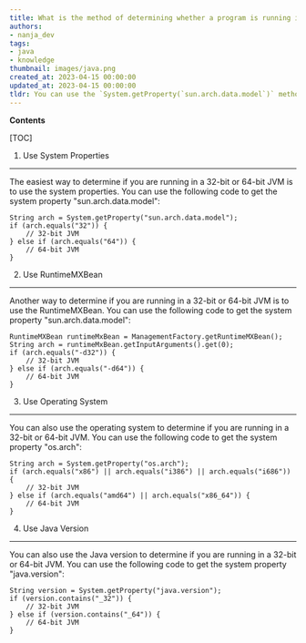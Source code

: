 ```yaml
---
title: What is the method of determining whether a program is running in a 64-bit or 32-bit jvm?
authors:
- nanja_dev
tags:
- java
- knowledge
thumbnail: images/java.png
created_at: 2023-04-15 00:00:00
updated_at: 2023-04-15 00:00:00
tldr: You can use the `System.getProperty(`sun.arch.data.model`)` method to get the JVM bitness.
---
```


**Contents**

[TOC]

1. Use System Properties
------------------------
The easiest way to determine if you are running in a 32-bit or 64-bit JVM is to use the system properties. You can use the following code to get the system property "sun.arch.data.model":

```
String arch = System.getProperty("sun.arch.data.model");
if (arch.equals("32")) {
    // 32-bit JVM
} else if (arch.equals("64")) {
    // 64-bit JVM
}
```

2. Use RuntimeMXBean
--------------------
Another way to determine if you are running in a 32-bit or 64-bit JVM is to use the RuntimeMXBean. You can use the following code to get the system property "sun.arch.data.model":

```
RuntimeMXBean runtimeMxBean = ManagementFactory.getRuntimeMXBean();
String arch = runtimeMxBean.getInputArguments().get(0);
if (arch.equals("-d32")) {
    // 32-bit JVM
} else if (arch.equals("-d64")) {
    // 64-bit JVM
}
```

3. Use Operating System
-----------------------
You can also use the operating system to determine if you are running in a 32-bit or 64-bit JVM. You can use the following code to get the system property "os.arch":

```
String arch = System.getProperty("os.arch");
if (arch.equals("x86") || arch.equals("i386") || arch.equals("i686")) {
    // 32-bit JVM
} else if (arch.equals("amd64") || arch.equals("x86_64")) {
    // 64-bit JVM
}
```

4. Use Java Version
-------------------
You can also use the Java version to determine if you are running in a 32-bit or 64-bit JVM. You can use the following code to get the system property "java.version":

```
String version = System.getProperty("java.version");
if (version.contains("_32")) {
    // 32-bit JVM
} else if (version.contains("_64")) {
    // 64-bit JVM
}
```
